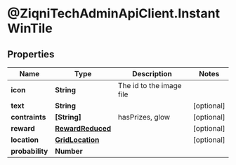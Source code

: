 # @ZiqniTechAdminApiClient.InstantWinTile

## Properties

Name | Type | Description | Notes
------------ | ------------- | ------------- | -------------
**icon** | **String** | The id to the image file | 
**text** | **String** |  | [optional] 
**contraints** | **[String]** | hasPrizes, glow | [optional] 
**reward** | [**RewardReduced**](RewardReduced.md) |  | [optional] 
**location** | [**GridLocation**](GridLocation.md) |  | [optional] 
**probability** | **Number** |  | 


